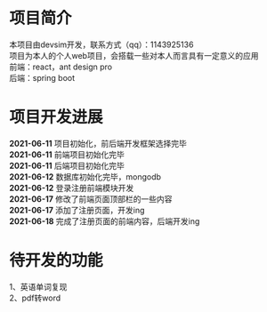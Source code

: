 # 项目简介
本项目由devsim开发，联系方式（qq）：1143925136  
项目为本人的个人web项目，会搭载一些对本人而言具有一定意义的应用  
前端：react，ant design pro  
后端：spring boot

# 项目开发进展
__2021-06-11__ 项目初始化，前后端开发框架选择完毕  
__2021-06-11__ 前端项目初始化完毕  
__2021-06-11__ 后端项目初始化完毕  
__2021-06-12__ 数据库初始化完毕，mongodb  
__2021-06-12__ 登录注册前端模块开发  
__2021-06-17__ 修改了前端页面顶部栏的一些内容  
__2021-06-17__ 添加了注册页面，开发ing  
__2021-06-18__ 完成了注册页面的前端内容，后端开发ing  

# 待开发的功能
1、英语单词复现  
2、pdf转word
